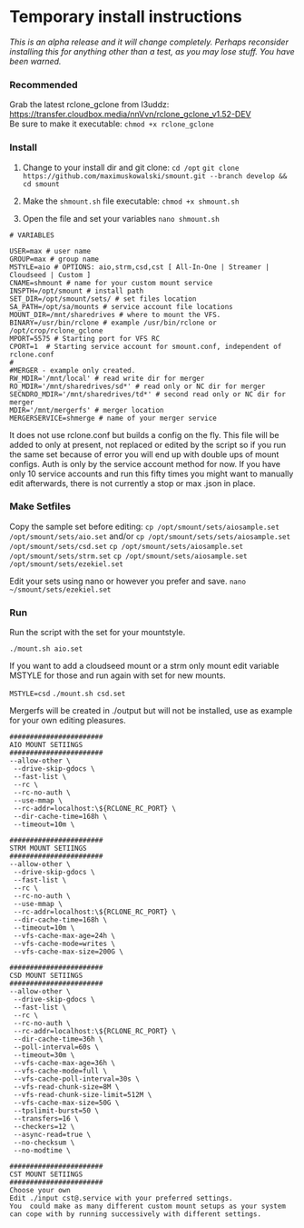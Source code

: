 # Temporary install instructions
_This is an alpha release and it will change completely.  Perhaps reconsider installing this for anything other than a test, as you may lose stuff. You have been warned._

### Recommended
Grab the latest rclone_gclone from l3uddz: https://transfer.cloudbox.media/nnVvn/rclone_gclone_v1.52-DEV  
Be sure to make it executable: `chmod +x rclone_gclone`

### Install 
1) Change to your install dir and git clone:
`cd /opt`
`git clone https://github.com/maximuskowalski/smount.git --branch develop && cd smount`

2) Make the `shmount.sh` file executable:
`chmod +x shmount.sh`  

3) Open the file and set your variables 
`nano shmount.sh`

```
# VARIABLES

USER=max # user name
GROUP=max # group name
MSTYLE=aio # OPTIONS: aio,strm,csd,cst [ All-In-One | Streamer | Cloudseed | Custom ]
CNAME=shmount # name for your custom mount service
INSPTH=/opt/smount # install path
SET_DIR=/opt/smount/sets/ # set files location
SA_PATH=/opt/sa/mounts # service account file locations
MOUNT_DIR=/mnt/sharedrives # where to mount the VFS.
BINARY=/usr/bin/rclone # example /usr/bin/rclone or /opt/crop/rclone_gclone
MPORT=5575 # Starting port for VFS RC
CPORT=1  # Starting service account for smount.conf, independent of rclone.conf
#
#MERGER - example only created.
RW_MDIR='/mnt/local' # read write dir for merger
RO_MDIR='/mnt/sharedrives/sd*' # read only or NC dir for merger
SECNDRO_MDIR='/mnt/sharedrives/td*' # second read only or NC dir for merger
MDIR='/mnt/mergerfs' # merger location
MERGERSERVICE=shmerge # name of your merger service

```

It does not use rclone.conf but builds a config on the fly. This file will be added to only at present, not replaced or edited by the script so if you run the same set because of error you will end up with double ups of mount configs. Auth is only by the service account method for now. If you have only 10 service accounts and run this fifty times you might want to manually edit afterwards, there is not currently a stop or max .json in place. 

### Make Setfiles
Copy the sample set before editing: 
`cp /opt/smount/sets/aiosample.set /opt/smount/sets/aio.set`
and/or
`cp /opt/smount/sets/sets/aiosample.set /opt/smount/sets/csd.set`
`cp /opt/smount/sets/aiosample.set /opt/smount/sets/strm.set`
`cp /opt/smount/sets/aiosample.set /opt/smount/sets/ezekiel.set`

Edit your sets using nano or however you prefer and save.
`nano ~/smount/sets/ezekiel.set`

### Run
Run the script with the set for your mountstyle.

`./mount.sh aio.set`

If you want to add a cloudseed mount or a strm only mount edit variable MSTYLE for those and run again with set for new mounts.

`MSTYLE=csd`
`./mount.sh csd.set`

Mergerfs will be created in ./output but will not be installed, use as example for your own editing pleasures.

```
#######################
AIO MOUNT SETIINGS
#######################
--allow-other \
 --drive-skip-gdocs \
 --fast-list \
 --rc \
 --rc-no-auth \
 --use-mmap \
 --rc-addr=localhost:\${RCLONE_RC_PORT} \
 --dir-cache-time=168h \
 --timeout=10m \

#######################
STRM MOUNT SETIINGS
#######################
--allow-other \
 --drive-skip-gdocs \
 --fast-list \
 --rc \
 --rc-no-auth \
 --use-mmap \
 --rc-addr=localhost:\${RCLONE_RC_PORT} \
 --dir-cache-time=168h \
 --timeout=10m \
 --vfs-cache-max-age=24h \
 --vfs-cache-mode=writes \
 --vfs-cache-max-size=200G \

#######################
CSD MOUNT SETIINGS
#######################
--allow-other \
 --drive-skip-gdocs \
 --fast-list \
 --rc \
 --rc-no-auth \
 --rc-addr=localhost:\${RCLONE_RC_PORT} \
 --dir-cache-time=36h \
 --poll-interval=60s \
 --timeout=30m \
 --vfs-cache-max-age=36h \
 --vfs-cache-mode=full \
 --vfs-cache-poll-interval=30s \
 --vfs-read-chunk-size=8M \
 --vfs-read-chunk-size-limit=512M \
 --vfs-cache-max-size=50G \
 --tpslimit-burst=50 \
 --transfers=16 \
 --checkers=12 \
 --async-read=true \
 --no-checksum \
 --no-modtime \

#######################
CST MOUNT SETIINGS
#######################
Choose your own
Edit ./input cst@.service with your preferred settings.
You  could make as many different custom mount setups as your system can cope with by running successively with different settings.
```
